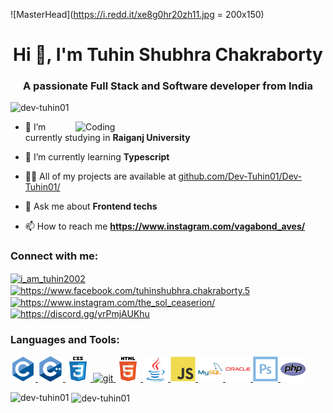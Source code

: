 ![MasterHead](https://i.redd.it/xe8g0hr20zh11.jpg = 200x150)
<h1 align="center">Hi 👋, I'm Tuhin Shubhra Chakraborty</h1>
<h3 align="center">A passionate Full Stack and Software developer from India</h3>

<p align="left"> <img src="https://komarev.com/ghpvc/?username=dev-tuhin01&label=Profile%20views&color=0e75b6&style=flat" alt="dev-tuhin01" /> </p>

<img align="right" alt="Coding" width="400" src="https://cdn.dribbble.com/users/1059583/screenshots/4171367/coding-freak.gif">

- 🔭 I’m currently studying in **Raiganj University**

- 🌱 I’m currently learning **Typescript**

- 👨‍💻 All of my projects are available at [github.com/Dev-Tuhin01/Dev-Tuhin01/](github.com/Dev-Tuhin01/Dev-Tuhin01/)

- 💬 Ask me about **Frontend techs**

- 📫 How to reach me **https://www.instagram.com/vagabond_aves/**

<h3 align="left">Connect with me:</h3>
<p align="left">
<a href="https://twitter.com/i_am_tuhin2002" target="blank"><img align="center" src="https://raw.githubusercontent.com/rahuldkjain/github-profile-readme-generator/master/src/images/icons/Social/twitter.svg" alt="i_am_tuhin2002" height="30" width="40" /></a>
<a href="https://fb.com/https://www.facebook.com/tuhinshubhra.chakraborty.5" target="blank"><img align="center" src="https://raw.githubusercontent.com/rahuldkjain/github-profile-readme-generator/master/src/images/icons/Social/facebook.svg" alt="https://www.facebook.com/tuhinshubhra.chakraborty.5" height="30" width="40" /></a>
<a href="https://instagram.com/https://www.instagram.com/the_sol_ceaserion/" target="blank"><img align="center" src="https://raw.githubusercontent.com/rahuldkjain/github-profile-readme-generator/master/src/images/icons/Social/instagram.svg" alt="https://www.instagram.com/the_sol_ceaserion/" height="30" width="40" /></a>
<a href="https://discord.gg/https://discord.gg/yrPmjAUKhu" target="blank"><img align="center" src="https://raw.githubusercontent.com/rahuldkjain/github-profile-readme-generator/master/src/images/icons/Social/discord.svg" alt="https://discord.gg/yrPmjAUKhu" height="30" width="40" /></a>
</p>

<h3 align="left">Languages and Tools:</h3>
<p align="left"> <a href="https://www.cprogramming.com/" target="_blank" rel="noreferrer"> <img src="https://raw.githubusercontent.com/devicons/devicon/master/icons/c/c-original.svg" alt="c" width="40" height="40"/> </a> <a href="https://www.w3schools.com/cpp/" target="_blank" rel="noreferrer"> <img src="https://raw.githubusercontent.com/devicons/devicon/master/icons/cplusplus/cplusplus-original.svg" alt="cplusplus" width="40" height="40"/> </a> <a href="https://www.w3schools.com/css/" target="_blank" rel="noreferrer"> <img src="https://raw.githubusercontent.com/devicons/devicon/master/icons/css3/css3-original-wordmark.svg" alt="css3" width="40" height="40"/> </a> <a href="https://git-scm.com/" target="_blank" rel="noreferrer"> <img src="https://www.vectorlogo.zone/logos/git-scm/git-scm-icon.svg" alt="git" width="40" height="40"/> </a> <a href="https://www.w3.org/html/" target="_blank" rel="noreferrer"> <img src="https://raw.githubusercontent.com/devicons/devicon/master/icons/html5/html5-original-wordmark.svg" alt="html5" width="40" height="40"/> </a> <a href="https://www.java.com" target="_blank" rel="noreferrer"> <img src="https://raw.githubusercontent.com/devicons/devicon/master/icons/java/java-original.svg" alt="java" width="40" height="40"/> </a> <a href="https://developer.mozilla.org/en-US/docs/Web/JavaScript" target="_blank" rel="noreferrer"> <img src="https://raw.githubusercontent.com/devicons/devicon/master/icons/javascript/javascript-original.svg" alt="javascript" width="40" height="40"/> </a> <a href="https://www.mysql.com/" target="_blank" rel="noreferrer"> <img src="https://raw.githubusercontent.com/devicons/devicon/master/icons/mysql/mysql-original-wordmark.svg" alt="mysql" width="40" height="40"/> </a> <a href="https://www.oracle.com/" target="_blank" rel="noreferrer"> <img src="https://raw.githubusercontent.com/devicons/devicon/master/icons/oracle/oracle-original.svg" alt="oracle" width="40" height="40"/> </a> <a href="https://www.photoshop.com/en" target="_blank" rel="noreferrer"> <img src="https://raw.githubusercontent.com/devicons/devicon/master/icons/photoshop/photoshop-line.svg" alt="photoshop" width="40" height="40"/> </a> <a href="https://www.php.net" target="_blank" rel="noreferrer"> <img src="https://raw.githubusercontent.com/devicons/devicon/master/icons/php/php-original.svg" alt="php" width="40" height="40"/> </a> </p>

<p><img align="left" src="https://github-readme-stats.vercel.app/api/top-langs?username=dev-tuhin01&show_icons=true&locale=en&layout=compact" alt="dev-tuhin01" /></p>

<p>&nbsp;<img align="center" src="https://github-readme-stats.vercel.app/api?username=dev-tuhin01&show_icons=true&locale=en" alt="dev-tuhin01" /></p>
